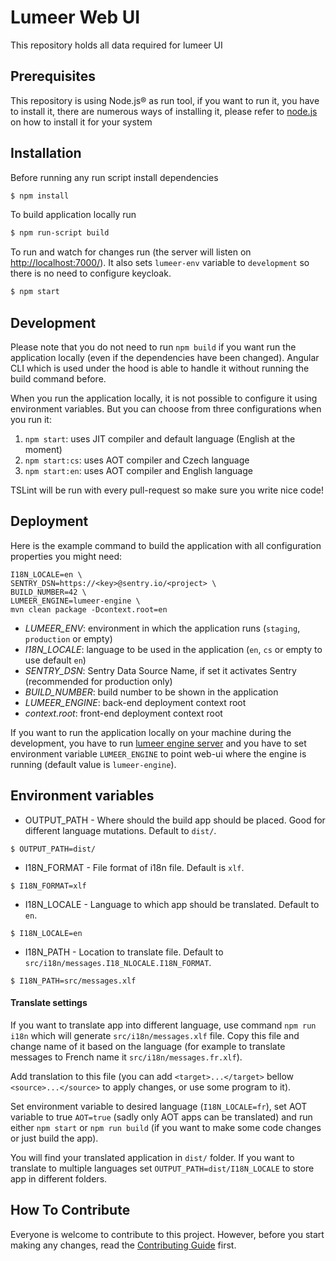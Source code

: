 # Lumeer Web UI
This repository holds all data required for lumeer UI

## Prerequisites
This repository is using Node.js® as run tool, if you want to run it, you have to install it, there are numerous ways of installing it, please refer to [node.js](https://nodejs.org/en/download/) on how to install it for your system

## Installation
Before running any run script install dependencies
```bash
$ npm install
```

To build application locally run
```bash
$ npm run-script build
```

To run and watch for changes run (the server will listen on [http://localhost:7000/](http://localhost:7000/)). It also sets `lumeer-env` variable to `development` so there is no need to configure keycloak.
```bash
$ npm start
```


## Development

Please note that you do not need to run `npm build` if you want run the application locally (even if the dependencies have been changed). Angular CLI which is used under the hood is able to handle it without running the build command before.

When you run the application locally, it is not possible to configure it using environment variables. But you can choose from three configurations when you run it:

1. `npm start`: uses JIT compiler and default language (English at the moment)
2. `npm start:cs`: uses AOT compiler and Czech language
3. `npm start:en`: uses AOT compiler and English language

TSLint will be run with every pull-request so make sure you write nice code!

## Deployment

Here is the example command to build the application with all configuration properties you might need:
```LUMEER_ENV=production \
I18N_LOCALE=en \
SENTRY_DSN=https://<key>@sentry.io/<project> \
BUILD_NUMBER=42 \
LUMEER_ENGINE=lumeer-engine \
mvn clean package -Dcontext.root=en
```

 * *LUMEER_ENV*: environment in which the application runs (`staging`, `production` or empty)
 * *I18N_LOCALE*: language to be used in the application (`en`, `cs` or empty to use default `en`)
 * *SENTRY_DSN*: Sentry Data Source Name, if set it activates Sentry (recommended for production only)
 * *BUILD_NUMBER*: build number to be shown in the application
 * *LUMEER_ENGINE*: back-end deployment context root
 * *context.root*: front-end deployment context root

If you want to run the application locally on your machine during the development, you have to run [lumeer engine server](https://github.com/Lumeer/engine) and you have to set environment variable `LUMEER_ENGINE` to point web-ui where the engine is running (default value is `lumeer-engine`). 

## Environment variables

* OUTPUT_PATH - Where should the build app should be placed. Good for different language mutations. Default to `dist/`.
```
$ OUTPUT_PATH=dist/
```
* I18N_FORMAT - File format of i18n file. Default is `xlf`.
```
$ I18N_FORMAT=xlf
```
* I18N_LOCALE - Language to which app should be translated. Default to `en`.
```
$ I18N_LOCALE=en
```
* I18N_PATH - Location to translate file. Default to `src/i18n/messages.I18_NLOCALE.I18N_FORMAT`.
```
$ I18N_PATH=src/messages.xlf
```

#### Translate settings
If you want to translate app into different language, use command `npm run i18n` which will generate `src/i18n/messages.xlf` file.
Copy this file and change name of it based on the language (for example to translate messages to French name it `src/i18n/messages.fr.xlf`).

Add translation to this file (you can add `<target>...</target>` bellow `<source>...</source>` to apply changes, or use some program to it).

Set environment variable to desired language (`I18N_LOCALE=fr`), set AOT variable to true `AOT=true` (sadly only AOT apps can be translated) and run either `npm start` or `npm run build` (if you want to make some code changes or just build the app).

You will find your translated application in `dist/` folder. If you want to translate to multiple languages set `OUTPUT_PATH=dist/I18N_LOCALE` to store app in different folders. 

## How To Contribute

Everyone is welcome to contribute to this project.
However, before you start making any changes, read the [Contributing Guide](https://github.com/Lumeer/web-ui/blob/devel/CONTRIBUTING.md) first.
